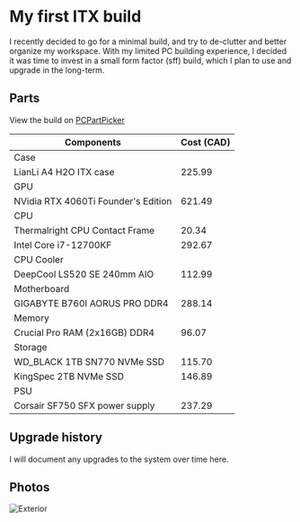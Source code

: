# My first ITX build

I recently decided to go for a minimal build, and try to de-clutter and better organize my workspace. With my limited PC building experience, I decided it was time to invest in a small form factor (sff) build, which I plan to use and upgrade in the long-term.

## Parts

View the build on [PCPartPicker](https://pcpartpicker.com/list/6tfjTY)

| Components                          | Cost (CAD) |
|-------------------------------------|------------|
| Case        ||
| LianLi A4 H2O ITX case              | 225.99     |
| GPU         ||
| NVidia RTX 4060Ti Founder's Edition | 621.49     |
| CPU         ||
| Thermalright CPU Contact Frame      | 20.34      |
| Intel Core i7-12700KF               | 292.67     |
| CPU Cooler  ||
| DeepCool LS520 SE 240mm AIO         | 112.99     |
| Motherboard ||
| GIGABYTE B760I AORUS PRO DDR4       | 288.14     |
| Memory      ||
| Crucial Pro RAM (2x16GB) DDR4       | 96.07      |
| Storage     ||
| WD_BLACK 1TB SN770 NVMe SSD         | 115.70     |
| KingSpec 2TB NVMe SSD               | 146.89     |
| PSU         ||
| Corsair SF750 SFX power supply      | 237.29     |

## Upgrade history

I will document any upgrades to the system over time here.

## Photos

![Exterior](https://media.discordapp.net/attachments/1259711992847929372/1259747898439106661/A23FCB63-86D4-49BC-811B-D6A4E80E6A3D.jpg?ex=668ccf27&is=668b7da7&hm=609625971ea747e966232b07bc350949f1ec2348c9569cb6fc1f28e7e913ac2c&=&format=webp&width=810&height=1080)